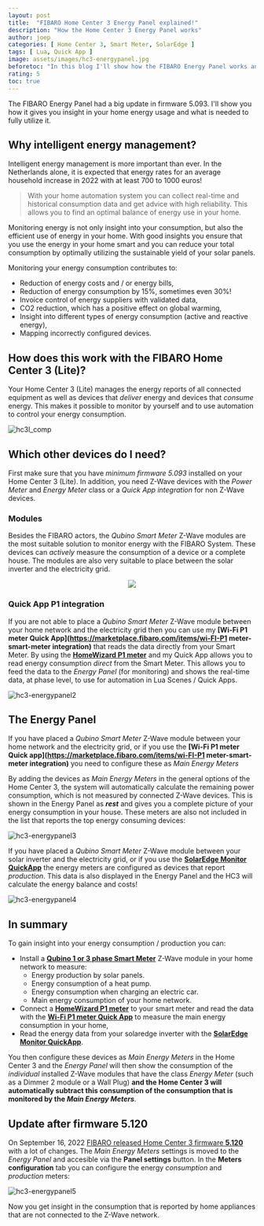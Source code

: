 ```yaml
---
layout: post
title:  "FIBARO Home Center 3 Energy Panel explained!"
description: "How the Home Center 3 Energy Panel works"
author: joep
categories: [ Home Center 3, Smart Meter, SolarEdge ]
tags: [ Lua, Quick App ]
image: assets/images/hc3-energypanel.jpg
beforetoc: "In this blog I'll show how the FIBARO Energy Panel works and which devices you need to use it optimally."
rating: 5
toc: true
---
```


The FIBARO Energy Panel had a big update in firmware 5.093. I'll show you how it gives you insight in your home energy usage and what is needed to fully utilize it.

## Why intelligent energy management?

Intelligent energy management is more important than ever. In the Netherlands alone, it is expected that energy rates for an average household increase in 2022 with at least 700 to 1000 euros!

> With your home automation system you can collect real-time and historical consumption data and get advice with high reliability. This allows you to find an optimal balance of energy use in your home.

Monitoring energy is not only insight into your consumption, but also the efficient use of energy in your home. With good insights you ensure that you use the energy in your home smart and you can reduce your total consumption by optimally utilizing the sustainable yield of your solar panels.

Monitoring your energy consumption contributes to:

- Reduction of energy costs and / or energy bills,
- Reduction of energy consumption by 15%, sometimes even 30%!
- Invoice control of energy suppliers with validated data,
- CO2 reduction, which has a positive effect on global warming,
- Insight into different types of energy consumption (active and reactive energy),
- Mapping incorrectly configured devices.

## How does this work with the FIBARO Home Center 3 (Lite)?

Your Home Center 3 (Lite) manages the energy reports of all connected equipment as well as devices that *deliver* energy and devices that *consume* energy. This makes it possible to monitor by yourself and to use automation to control your energy consumption.

![hc3l_comp](../assets/images/hc3l_comp.png)

## Which other devices do I need?

First make sure that you have *minimum firmware 5.093* installed on your Home Center 3 (Lite). In addition, you need Z-Wave devices with the *Power Meter* and *Energy Meter* class or a *Quick App integration* for non Z-Wave devices.

### Modules

Besides the FIBARO actors, the *Qubino Smart Meter* Z-Wave modules are the most suitable solution to monitor energy with the FIBARO System. These devices can *actively* measure the consumption of a device or a complete house. The modules are also very suitable to place between the solar inverter and the electricity grid.

<p align="center"><img src="../assets/images/hc3-energypanel1.png" /></p>

### Quick App P1 integration

If you are not able to place a *Qubino Smart Meter* Z-Wave module between your home network and the electricity grid then you can use my  **[Wi-Fi P1 meter Quick App](https://marketplace.fibaro.com/items/wi-FI-P1 meter-smart-meter integration)** that reads the data directly from your Smart Meter. By using the **[HomeWizard P1 meter](https://www.homeewizard.nl/homewizard-wi-fi-p1-meter)** and my Quick App allows you to read energy consumption *direct* from the Smart Meter. This allows you to feed the data to the *Energy Panel* (for monitoring) and shows the real-time data, at phase level, to use for automation in Lua Scenes / Quick Apps.

![hc3-energypanel2](../assets/images/hc3-energypanel2.png)

## The Energy Panel

If you have placed a *Qubino Smart Meter* Z-Wave module between your home network and the electricity grid, or if you use the **[Wi-Fi P1 meter Quick app](https://marketplace.fibaro.com/items/wi-FI-P1 meter-smart-meter integration)** you need to configure these as *Main Energy Meters*

By adding the devices as *Main Energy Meters* in the general options of the Home Center 3, the system will automatically calculate the remaining power consumption, which is not measured by connected Z-Wave devices. This is shown in the Energy Panel as ***rest*** and gives you a complete picture of your energy consumption in your house. These meters are also not included in the list that reports the top energy consuming devices:

![hc3-energypanel3](../assets/images/hc3-energypanel3.png)

If you have placed a *Qubino Smart Meter* Z-Wave module between your solar inverter and the electricity grid, or if you use the **[SolarEdge Monitor QuickApp](https://marketplace.fibaro.com/items/solaredge-monitor)** the energy meters are configured as devices that report *production*. This data is also displayed in the Energy Panel and the HC3 will calculate the energy balance and costs!

![hc3-energypanel4](../assets/images/hc3-energypanel4.png)

## In summary

To gain insight into your energy consumption / production you can:

- Install a **[Qubino 1 or 3 phase Smart Meter](https://qubino.com/products/3-phase-smart-meter/)** Z-Wave module in your home network to measure:
    - Energy production by solar panels.
    - Energy consumption of a heat pump.
    - Energy consumption when charging an electric car.
    - Main energy consumption of your home network.
- Connect a **[HomeWizard P1 meter](https://www.homewizard.nl/homewizard-wi-fi-p1-meter)** to your smart meter and read the data with the **[Wi-Fi P1 meter Quick App](https://marketplace.fibaro.com/items/wi-fi-p1-meter-smart-meter-integration)** to measure the main energy consumption in your home,
- Read the energy data from your solaredge inverter with the **[SolarEdge Monitor QuickApp](https://marketplace.fibaro.com/items/solaredge-monitor)**.

You then configure these devices as *Main Energy Meters* in the Home Center 3 and the *Energy Panel* will then show the consumption of the *individual* installed Z-Wave modules that have the class *Energy Meter* (such as a Dimmer 2 module or a Wall Plug) **and the Home Center 3 will automatically subtract this consumption of the consumption that is monitored by the *Main Energy Meters***.

## Update after firmware 5.120

On September 16, 2022 [FIBARO released Home Center 3 firmware **5.120**](https://forum.fibaro.com/topic/61861-fibaro-system-update-5120-for-home-center-3/) with a lot of changes. The *Main Energy Meters* settings is moved to the *Energy Panel* and accesible via the **Panel settings** button. In the **Meters configuration** tab you can configure the energy *consumption* and *production* meters:

![hc3-energypanel5](../assets/images/hc3-energypanel5.png)

Now you get insight in the consumption that is reported by home appliances that are not connected to the Z-Wave network.